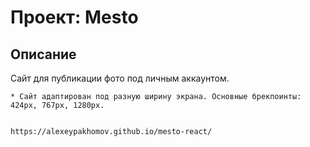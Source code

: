 # Проект: Mesto

## Описание

Сайт для публикации фото под личным аккаунтом.

    * Сайт адаптирован под разную ширину экрана. Основные брекпоинты: 424px, 767px, 1280px.


    https://alexeypakhomov.github.io/mesto-react/
